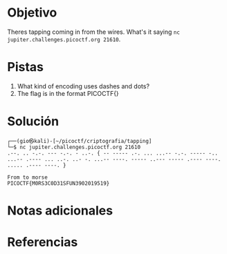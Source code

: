 # Objetivo
Theres tapping coming in from the wires. What's it saying `nc jupiter.challenges.picoctf.org 21610`.
# Pistas
1. What kind of encoding uses dashes and dots?
2. The flag is in the format PICOCTF{}
# Solución

```
┌──(gio㉿kali)-[~/picoctf/criptografia/tapping]
└─$ nc jupiter.challenges.picoctf.org 21610
.--. .. -.-. --- -.-. - ..-. { -- ----- .-. ... ...-- -.-. ----- -.. ...-- .---- ... ..-. ..- -. ...-- ----. ----- ..--- ----- .---- ----. ..... .---- ----. } 

```

```
From to morse
PICOCTF{M0RS3C0D31SFUN3902019519} 
```
# Notas adicionales
# Referencias